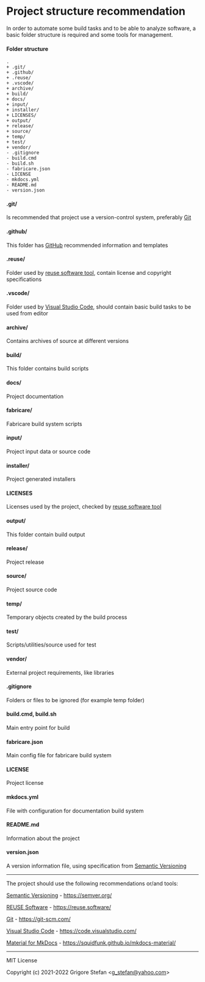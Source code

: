 # Project structure recommendation

In order to automate some build tasks and to be able to analyze software, a basic folder structure is required and some tools for management.

#### Folder structure

``` shell
.
+ .git/
+ .github/
+ .reuse/
+ .vscode/
+ archive/
+ build/
+ docs/
+ input/
+ installer/
+ LICENSES/
+ output/
+ release/
+ source/
+ temp/
+ test/
+ vendor/
- .gitignore
- build.cmd
- build.sh
- fabricare.json
- LICENSE
- mkdocs.yml
- README.md
- version.json
```

#### .git/

Is recommended that project use a version-control system, preferably [Git](https://git-scm.com/)

#### .github/

This folder has [GitHub](https://github.com/) recommended information and templates

#### .reuse/

Folder used by [reuse software tool](https://reuse.software/), contain license and copyright specifications

#### .vscode/

Folder used by [Visual Studio Code](https://code.visualstudio.com/), should contain basic build tasks to be used from editor

#### archive/

Contains archives of source at different versions

#### build/

This folder contains build scripts

#### docs/

Project documentation

#### fabricare/

Fabricare build system scripts

#### input/

Project input data or source code

#### installer/

Project generated installers

#### LICENSES

Licenses used by the project, checked by [reuse software tool](https://reuse.software/)

#### output/

This folder contain build output

#### release/

Project release

#### source/

Project source code

#### temp/

Temporary objects created by the build process

#### test/

Scripts/utilities/source used for test

#### vendor/

External project requirements, like libraries

#### .gitignore

Folders or files to be ignored (for example temp folder)

#### build.cmd, build.sh

Main entry point for build

#### fabricare.json

Main config file for fabricare build system

#### LICENSE

Project license

#### mkdocs.yml

File with configuration for documentation build system

#### README.md

Information about the project

#### version.json

A version information file, using specification from [Semantic Versioning](https://semver.org/)

- - -

The project should use the following recommendations or/and tools:

[Semantic Versioning](https://semver.org/) \- https://semver.org/

[REUSE Software](https://reuse.software/) \- https://reuse.software/

[Git](https://git-scm.com/) \- https://git-scm.com/

[Visual Studio Code](https://code.visualstudio.com/) \- https://code.visualstudio.com/

[Material for MkDocs](https://squidfunk.github.io/mkdocs-material/) \- https://squidfunk.github.io/mkdocs-material/

- - -

MIT License

Copyright (c) 2021-2022 Grigore Stefan <[g\_stefan@yahoo.com](mailto:g_stefan@yahoo.com)>
